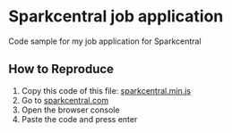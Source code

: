 # Sparkcentral job application
Code sample for my job application for Sparkcentral

## How to Reproduce
1. Copy this code of this file:
[sparkcentral.min.js](https://raw.githubusercontent.com/dejakob/sparkcentral/master/dist/sparkcentral.min.js)
2. Go to [sparkcentral.com](http://sparkcentral.com)
3. Open the browser console
4. Paste the code and press enter
